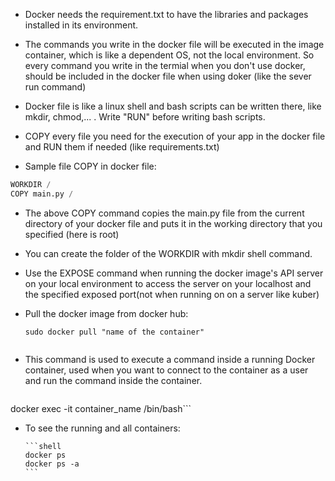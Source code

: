 - Docker needs the requirement.txt to have the libraries and packages installed in its environment.

- The commands you write in the docker file will be executed in the image container, which is like a dependent OS, not the local environment.
  So every command you write in the termial when you don't use docker, should be included in the docker file when using doker (like the sever run command)

- Docker file is like a linux shell and bash scripts can be written there, like mkdir, chmod,... . Write "RUN" before writing bash scripts.

- COPY every file you need for the execution of your app in the docker file and RUN them if needed (like requirements.txt)
  
- Sample file COPY in docker file:
  
```python
WORKDIR /  
COPY main.py / 
```

- The above COPY command copies the main.py file from the current directory of your docker file and puts it in the working directory that you specified (here is root)
- You can create the folder of the WORKDIR with mkdir shell command.


- Use the EXPOSE command when running the docker image's API server on your local environment to access the server on your localhost and the specified exposed port(not when running on on a server like kuber)

- Pull the docker image from docker hub:
  
  ```shell
  sudo docker pull "name of the container"
  ```
```
```
- This command is used to execute a command inside a running Docker container, used when you want to connect to the container as a user and run the command inside the container.
  
  ```shell
docker exec -it container_name /bin/bash```

- To see the running and all containers:
  
	  ```shell
	  docker ps
	  docker ps -a
	  ```